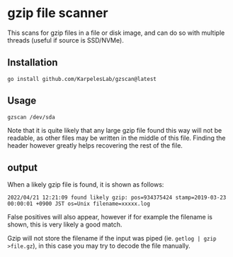 # gzip file scanner

This scans for gzip files in a file or disk image, and can do so with multiple threads (useful if source is SSD/NVMe).

## Installation

	go install github.com/KarpelesLab/gzscan@latest

## Usage

	gzscan /dev/sda

Note that it is quite likely that any large gzip file found this way will not be readable, as other files may be written in the middle of this file. Finding the header however greatly helps recovering the rest of the file.

## output

When a likely gzip file is found, it is shown as follows:

	2022/04/21 12:21:09 found likely gzip: pos=934375424 stamp=2019-03-23 00:00:01 +0900 JST os=Unix filename=xxxxx.log

False positives will also appear, however if for example the filename is shown, this is very likely a good match.

Gzip will not store the filename if the input was piped (ie. `getlog | gzip >file.gz`), in this case you may try to decode the file manually.

